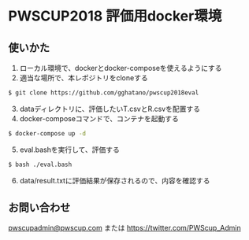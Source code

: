 PWSCUP2018 評価用docker環境
===

## 使いかた

1. ローカル環境で、dockerとdocker-composeを使えるようにする
2. 適当な場所で、本レポジトリをcloneする
```bash
$ git clone https://github.com/gghatano/pwscup2018eval
```
3. dataディレクトリに、評価したいT.csvとR.csvを配置する
4. docker-composeコマンドで、コンテナを起動する
```bash
$ docker-compose up -d
``` 
5. eval.bashを実行して、評価する
```bash
$ bash ./eval.bash 
```
6. data/result.txtに評価結果が保存されるので、内容を確認する

## お問い合わせ
pwscupadmin@pwscup.com
または
https://twitter.com/PWScup_Admin
